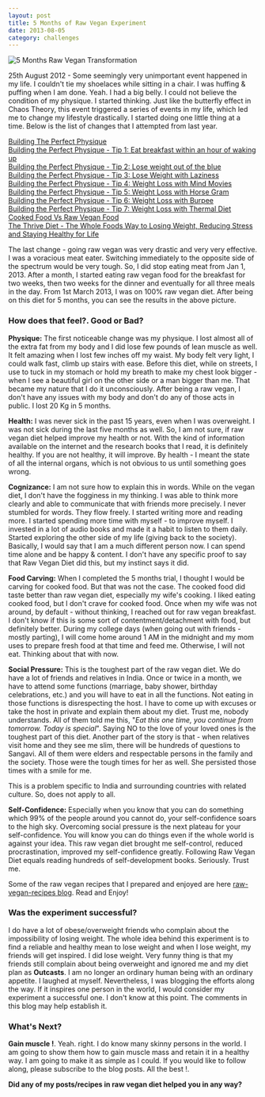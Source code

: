 ```yaml
---
layout: post
title: 5 Months of Raw Vegan Experiment
date: 2013-08-05
category: challenges
---
```


![5 Months Raw Vegan Transformation]({{site.img-path}}/5-months-raw-vegan-transformation.jpg)  

25th August 2012 - Some seemingly very unimportant event happened in my life. I couldn't tie my shoelaces while sitting in a chair. I was huffing & puffing when I am done. Yeah. I had a big belly. I could not believe the condition of my physique. I started thinking. Just like the butterfly effect in Chaos Theory, this event triggered a series of events in my life, which led me to change my lifestyle drastically. I started doing one little thing at a time. Below is the list of changes that I attempted from last year.  
  
[Building The Perfect Physique]({{site.url}}/building-the-perfect-physique/)  
[Building the Perfect Physique - Tip 1: Eat breakfast within an hour of waking up]({{site.url}}/building-the-perfect-physique-tip-1-eat-breakfast-within-an-hour-of-waking-up/)  
[Building the Perfect Physique - Tip 2: Lose weight out of the blue]({{site.url}}/building-the-perfect-physique-tip-2-lose-weight-out-of-the-blue/)  
[Building the Perfect Physique - Tip 3: Lose Weight with Laziness]({{site.url}}/building-the-perfect-physique-tip-3-lose-weight-with-laziness/)  
[Building the Perfect Physique - Tip 4: Weight Loss with Mind Movies]({{site.url}}/building-the-perfect-physique-tip-4-weight-loss-with-mind-movies/)  
[Building the Perfect Physique - Tip 5: Weight Loss with Horse Gram]({{site.url}}/building-the-perfect-physique-tip-5-weight-loss-with-horse-gram/)   
[Building the Perfect Physique - Tip 6: Weight Loss with Burpee]({{site.url}}/building-the-perfect-physique-tip-6-weight-loss-with-burpee/)  
[Building the Perfect Physique - Tip 7: Weight Loss with Thermal Diet]({{site.url}}/building-the-perfect-physique-tip-7-weight-loss-with-thermal-diet/)  
[Cooked Food Vs Raw Vegan Food]({{site.url}}/cooked-food-vs-raw-vegan-food/)  
[The Thrive Diet - The Whole Foods Way to Losing Weight, Reducing Stress and Staying Healthy for Life]({{site.url}}/the-thrive-diet-the-whole-foods-way-to-losing-weight-reducing-stress-and-staying-healthy-for-life-brendan-brazier-book-review/)  
  
The last change - going raw vegan was very drastic and very very effective. I was a voracious meat eater. Switching immediately to the opposite side of the spectrum would be very tough. So, I did stop eating meat from Jan 1, 2013. After a month, I started eating raw vegan food for the breakfast for two weeks, then two weeks for the dinner and eventually for all three meals in the day. From 1st March 2013, I was on 100% raw vegan diet. After being on this diet for 5 months, you can see the results in the above picture.  
  
### How does that feel?. Good or Bad?  
  
**Physique:** The first noticeable change was my physique. I lost almost all of the extra fat from my body and I did lose few pounds of lean muscle as well. It felt amazing when I lost few inches off my waist. My body felt very light, I could walk fast, climb up stairs with ease. Before this diet, while on streets, I use to tuck in my stomach or hold my breath to make my chest look bigger - when I see a beautiful girl on the other side or a man bigger than me. That became my nature that I do it unconsciously. After being a raw vegan, I don't have any issues with my body and don't do any of those acts in public. I lost 20 Kg in 5 months.  
  
**Health:** I was never sick in the past 15 years, even when I was overweight. I was not sick during the last five months as well. So, I am not sure, if raw vegan diet helped improve my health or not. With the kind of information available on the internet and the research books that I read, it is definitely healthy. If you are not healthy, it will improve. By health - I meant the state of all the internal organs, which is not obvious to us until something goes wrong.  
  
**Cognizance:** I am not sure how to explain this in words. While on the vegan diet, I don't have the fogginess in my thinking. I was able to think more clearly and able to communicate that with friends more precisely. I never stumbled for words. They flow freely. I started writing more and reading more. I started spending more time with myself - to improve myself. I invested in a lot of audio books and made it a habit to listen to them daily. Started exploring the other side of my life (giving back to the society). Basically, I would say that I am a much different person now. I can spend time alone and be happy & content. I don't have any specific proof to say that Raw Vegan Diet did this, but my instinct says it did.  
  
**Food Carving:** When I completed the 5 months trial, I thought I would be carving for cooked food. But that was not the case. The cooked food did taste better than raw vegan diet, especially my wife's cooking. I liked eating cooked food, but I don't crave for cooked food. Once when my wife was not around, by default - without thinking, I reached out for raw vegan breakfast. I don't know if this is some sort of contentment/detachment with food, but definitely better. During my college days (when going out with friends - mostly parting), I will come home around 1 AM in the midnight and my mom uses to prepare fresh food at that time and feed me. Otherwise, I will not eat. Thinking about that with now.  
  
**Social Pressure:** This is the toughest part of the raw vegan diet. We do have a lot of friends and relatives in India. Once or twice in a month, we have to attend some functions (marriage, baby shower, birthday celebrations, etc.) and you will have to eat in all the functions. Not eating in those functions is disrespecting the host. I have to come up with excuses or take the host in private and explain them about my diet. Trust me, nobody understands. All of them told me this, "*Eat this one time, you continue from tomorrow. Today is special*". Saying NO to the love of your loved ones is the toughest part of this diet. Another part of the story is that - when relatives visit home and they see me slim, there will be hundreds of questions to Sangavi. All of them were elders and respectable persons in the family and the society. Those were the tough times for her as well. She persisted those times with a smile for me.  
  
This is a problem specific to India and surrounding countries with related culture. So, does not apply to all.  
  
**Self-Confidence:** Especially when you know that you can do something which 99% of the people around you cannot do, your self-confidence soars to the high sky. Overcoming social pressure is the next plateau for your self-confidence. You will know you can do things even if the whole world is against your idea. This raw vegan diet brought me self-control, reduced procrastination, improved my self-confidence greatly. Following Raw Vegan Diet equals reading hundreds of self-development books. Seriously. Trust me.  
  
Some of the raw vegan recipes that I prepared and enjoyed are here  [raw-vegan-recipes blog](http://www.raw-vegan-recipes.com/). Read and Enjoy!  
  
### Was the experiment successful?  
  
I do have a lot of obese/overweight friends who complain about the impossibility of losing weight. The whole idea behind this experiment is to find a reliable and healthy mean to lose weight and when I lose weight, my friends will get inspired. I did lose weight. Very funny thing is that my friends still complain about being overweight and ignored me and my diet plan as **Outcasts**. I am no longer an ordinary human being with an ordinary appetite. I laughed at myself. Nevertheless, I was blogging the efforts along the way. If it inspires one person in the world, I would consider my experiment a successful one. I don't know at this point. The comments in this blog may help establish it.  
  
### What's Next?  
  
**Gain muscle !**. Yeah. right. I do know many skinny persons in the world. I am going to show them how to gain muscle mass and retain it in a healthy way. I am going to make it as simple as I could. If you would like to follow along, please subscribe to the blog posts. All the best !.  

**Did any of my posts/recipes in raw vegan diet helped you in any way?**  


